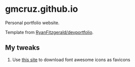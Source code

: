 # gmcruz.github.io
Personal portfolio website.

Template from [RyanFitzgerald/devportfolio](https://github.com/RyanFitzgerald/devportfolio).

## My tweaks
1. Use [this site](https://gauger.io/fonticon/) to download font awesome icons as favicons
